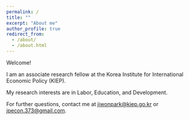 ```yaml
---
permalink: /
title: ""
excerpt: "About me"
author_profile: true
redirect_from: 
  - /about/
  - /about.html
---
```


Welcome!

I am an associate research fellow at the Korea Institute for International Economic Policy (KIEP).

My research interests are in Labor, Education, and Development.

For further questions, contact me at <jiwonpark@kiep.go.kr> or <jpecon.373@gmail.com>.

